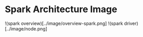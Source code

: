 # Spark Architecture Image 

!(spark overview)[../image/overview-spark.png]
!(spark driver)[../image/node.png]